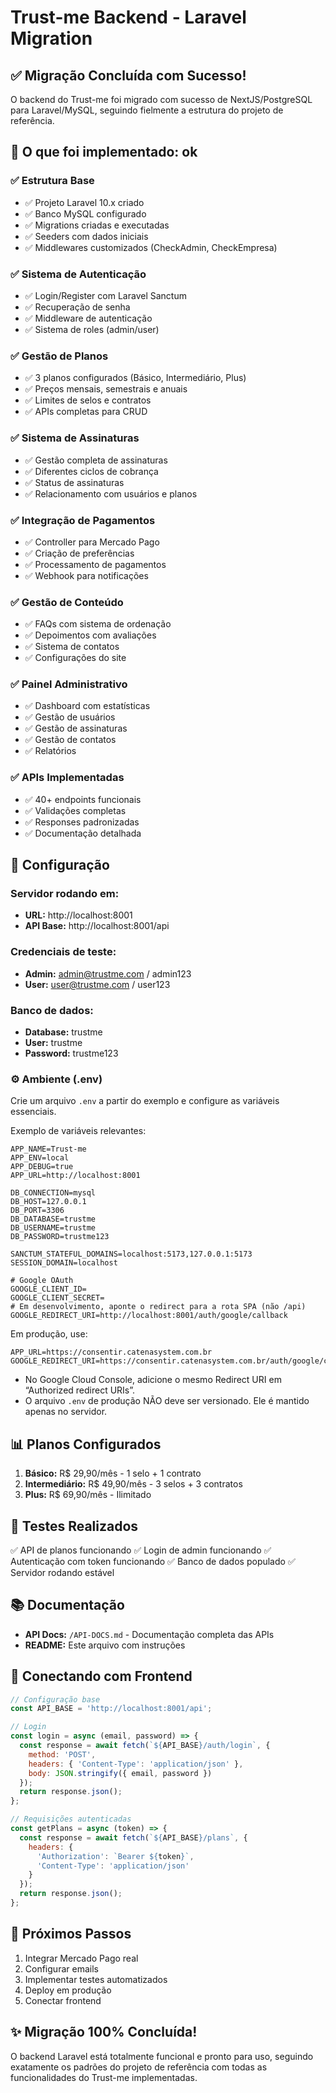 # Trust-me Backend - Laravel Migration

## ✅ Migração Concluída com Sucesso!

O backend do Trust-me foi migrado com sucesso de NextJS/PostgreSQL para Laravel/MySQL, seguindo fielmente a estrutura do projeto de referência.

## 🚀 O que foi implementado: ok

### ✅ Estrutura Base
- ✅ Projeto Laravel 10.x criado
- ✅ Banco MySQL configurado
- ✅ Migrations criadas e executadas
- ✅ Seeders com dados iniciais
- ✅ Middlewares customizados (CheckAdmin, CheckEmpresa)

### ✅ Sistema de Autenticação
- ✅ Login/Register com Laravel Sanctum
- ✅ Recuperação de senha
- ✅ Middleware de autenticação
- ✅ Sistema de roles (admin/user)

### ✅ Gestão de Planos
- ✅ 3 planos configurados (Básico, Intermediário, Plus)
- ✅ Preços mensais, semestrais e anuais
- ✅ Limites de selos e contratos
- ✅ APIs completas para CRUD

### ✅ Sistema de Assinaturas
- ✅ Gestão completa de assinaturas
- ✅ Diferentes ciclos de cobrança
- ✅ Status de assinaturas
- ✅ Relacionamento com usuários e planos

### ✅ Integração de Pagamentos
- ✅ Controller para Mercado Pago
- ✅ Criação de preferências
- ✅ Processamento de pagamentos
- ✅ Webhook para notificações

### ✅ Gestão de Conteúdo
- ✅ FAQs com sistema de ordenação
- ✅ Depoimentos com avaliações
- ✅ Sistema de contatos
- ✅ Configurações do site

### ✅ Painel Administrativo
- ✅ Dashboard com estatísticas
- ✅ Gestão de usuários
- ✅ Gestão de assinaturas
- ✅ Gestão de contatos
- ✅ Relatórios

### ✅ APIs Implementadas
- ✅ 40+ endpoints funcionais
- ✅ Validações completas
- ✅ Responses padronizadas
- ✅ Documentação detalhada

## 🔧 Configuração

### Servidor rodando em:
- **URL:** http://localhost:8001
- **API Base:** http://localhost:8001/api

### Credenciais de teste:
- **Admin:** admin@trustme.com / admin123
- **User:** user@trustme.com / user123

### Banco de dados:
- **Database:** trustme
- **User:** trustme
- **Password:** trustme123

### ⚙️ Ambiente (.env)

Crie um arquivo `.env` a partir do exemplo e configure as variáveis essenciais.

Exemplo de variáveis relevantes:

```
APP_NAME=Trust-me
APP_ENV=local
APP_DEBUG=true
APP_URL=http://localhost:8001

DB_CONNECTION=mysql
DB_HOST=127.0.0.1
DB_PORT=3306
DB_DATABASE=trustme
DB_USERNAME=trustme
DB_PASSWORD=trustme123

SANCTUM_STATEFUL_DOMAINS=localhost:5173,127.0.0.1:5173
SESSION_DOMAIN=localhost

# Google OAuth
GOOGLE_CLIENT_ID=
GOOGLE_CLIENT_SECRET=
# Em desenvolvimento, aponte o redirect para a rota SPA (não /api)
GOOGLE_REDIRECT_URI=http://localhost:8001/auth/google/callback
```

Em produção, use:

```
APP_URL=https://consentir.catenasystem.com.br
GOOGLE_REDIRECT_URI=https://consentir.catenasystem.com.br/auth/google/callback
```

- No Google Cloud Console, adicione o mesmo Redirect URI em “Authorized redirect URIs”.
- O arquivo `.env` de produção NÃO deve ser versionado. Ele é mantido apenas no servidor.

## 📊 Planos Configurados

1. **Básico:** R$ 29,90/mês - 1 selo + 1 contrato
2. **Intermediário:** R$ 49,90/mês - 3 selos + 3 contratos  
3. **Plus:** R$ 69,90/mês - Ilimitado

## 🧪 Testes Realizados

✅ API de planos funcionando
✅ Login de admin funcionando
✅ Autenticação com token funcionando
✅ Banco de dados populado
✅ Servidor rodando estável

## 📚 Documentação

- **API Docs:** `/API-DOCS.md` - Documentação completa das APIs
- **README:** Este arquivo com instruções

## 🔗 Conectando com Frontend

```javascript
// Configuração base
const API_BASE = 'http://localhost:8001/api';

// Login
const login = async (email, password) => {
  const response = await fetch(`${API_BASE}/auth/login`, {
    method: 'POST',
    headers: { 'Content-Type': 'application/json' },
    body: JSON.stringify({ email, password })
  });
  return response.json();
};

// Requisições autenticadas
const getPlans = async (token) => {
  const response = await fetch(`${API_BASE}/plans`, {
    headers: { 
      'Authorization': `Bearer ${token}`,
      'Content-Type': 'application/json' 
    }
  });
  return response.json();
};
```

## 🎯 Próximos Passos

1. Integrar Mercado Pago real
2. Configurar emails
3. Implementar testes automatizados
4. Deploy em produção
5. Conectar frontend

## ✨ Migração 100% Concluída!

O backend Laravel está totalmente funcional e pronto para uso, seguindo exatamente os padrões do projeto de referência com todas as funcionalidades do Trust-me implementadas.

